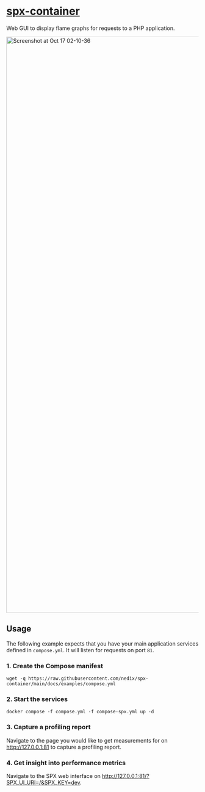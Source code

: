 # [spx-container][project]

Web GUI to display flame graphs for requests to a PHP application.

<img width="1511" alt="Screenshot at Oct 17 02-10-36" src="https://github.com/user-attachments/assets/3f935f95-c993-4434-9b6f-c3632cf8aa37">


## Usage

The following example expects that you have your main application services defined in `compose.yml`. It will listen for requests on port `81`.


### 1. Create the Compose manifest

```shell
wget -q https://raw.githubusercontent.com/nedix/spx-container/main/docs/examples/compose.yml
```


### 2. Start the services

```shell
docker compose -f compose.yml -f compose-spx.yml up -d
```


### 3. Capture a profiling report

Navigate to the page you would like to get measurements for on http://127.0.0.1:81 to capture a profiling report.


### 4. Get insight into performance metrics

Navigate to the SPX web interface on http://127.0.0.1:81/?SPX_UI_URI=/&SPX_KEY=dev.


[project]: https://hub.docker.com/r/nedix/spx
